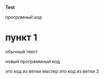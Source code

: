 **Test**

*програмный код*

# пункт 1 

обычный текст

новый программный код

это код из ветки мастер
это код из ветки 2
